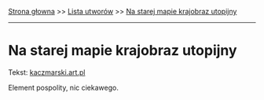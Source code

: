 [Strona głowna](../index.md) >> [Lista utworów](../list.md) >> [Na starej mapie krajobraz utopijny](336.md)

---

# Na starej mapie krajobraz utopijny

Tekst: [kaczmarski.art.pl](https://www.kaczmarski.art.pl/tworczosc/wiersze/na-starej-mapie-krajobraz-utopijny/)

Element pospolity, nic ciekawego.